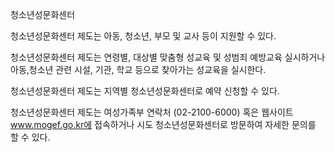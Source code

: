 청소년성문화센터

청소년성문화센터 제도는 아동, 청소년, 부모 및 교사 등이 지원할 수 있다.

청소년성문화센터 제도는 연령별, 대상별 맞춤형 성교육 및 성범죄 예방교육 실시하거나 아동,청소년 관련 시설, 기관, 학교 등으로 찾아가는 성교육을 실시한다.

청소년성문화센터 제도는 지역별 청소년성문화센터로 예약 신청할 수 있다.

청소년성문화센터 제도는 여성가족부 연락처 (02-2100-6000) 혹은 웹사이트 www.mogef.go.kr에 접속하거나 시도 청소년성문화센터로 방문하여 자세한 문의를 할 수 있다.